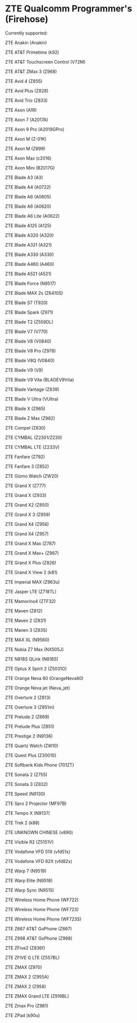 # ZTE Qualcomm Programmer's (Firehose)

Currently supported:

ZTE Anakin (Anakin)

ZTE AT&T Primetime (k92)

ZTE AT&T Touchscreen Control (V72M)

ZTE AT&T ZMax 3 (Z968)

ZTE Avid 4 (Z855)

ZTE Avid Plus (Z828)

ZTE Avid Trio (Z833)

ZTE Axon (A1R)

ZTE Axon 7 (A2017A)

ZTE Axon 9 Pro (A2019GPro)

ZTE Axon M  (Z-01K)

ZTE Axon M (Z999)

ZTE Axon Max (c2016)

ZTE Axon Mini (B2017G)

ZTE Blade A3 (A3)

ZTE Blade A4 (A0722)

ZTE Blade A6 (A0605)

ZTE Blade A6 (A0620)

ZTE Blade A6 Lite (A0622)

ZTE Blade A125 (A125)

ZTE Blade A320 (A320)

ZTE Blade A321 (A321)

ZTE Blade A330 (A330)

ZTE Blade A460 (A460)

ZTE Blade A521 (A521)

ZTE Blade Force (N9517)

ZTE Blade MAX 2s (Z6410S)

ZTE Blade S7 (T920)

ZTE Blade Spark (Z971)

ZTE Blade T2 (Z559DL)

ZTE Blade V7 (V770)

ZTE Blade V8 (V0840)

ZTE Blade V8 Pro (Z978)

ZTE Blade V8Q (V0840)

ZTE Blade V9 (V9)

ZTE Blade V9 Vita (BLADEV9Vita)

ZTE Blade Vantage (Z839)

ZTE Blade V Ultra (VUltra)

ZTE Blade X (Z965)

ZTE Blade Z Max (Z982)

ZTE Compel (Z830)

ZTE CYMBAL (Z2301/Z230)

ZTE CYMBAL LTE (Z233V)

ZTE Fanfare (Z792)

ZTE Fanfare 3 (Z852)

ZTE Gizmo Watch (ZW20)

ZTE Grand X (Z777)

ZTE Grand X (Z933)

ZTE Grand X2 (Z850)

ZTE Grand X 3 (Z959)

ZTE Grand X4 (Z956)

ZTE Grand X4 (Z957)

ZTE Grand X Max (Z787)

ZTE Grand X Max+ (Z987)

ZTE Grand X Plus (Z826)

ZTE Grand X View 2 (k81)

ZTE Imperial MAX (Z963u)

ZTE Jasper LTE (Z718TL)

ZTE Mamorino4 (ZTF32)

ZTE Maven (Z812)

ZTE Maven 2 (Z831)

ZTE Maven 3 (Z835)

ZTE MAX XL (N9560)

ZTE Nubia Z7 Max (NX505J)

ZTE N818S QLink (N818S)

ZTE Optus X Spirit 2 (Z5031O)

ZTE Orange Neva 80 (OrangeNeva80)

ZTE Orange Neva jet (Neva_jet)

ZTE Overture 2 (Z813)

ZTE Overture 3 (Z851m)

ZTE Prelude 2 (Z669)

ZTE Prelude Plus (Z851)

ZTE Prestige 2 (N9136)

ZTE Quartz Watch (ZW10)

ZTE Quest Plus (Z3001S)

ZTE Softbank Kids Phone (701ZT)

ZTE Sonata 2 (Z755)

ZTE Sonata 3 (Z832)

ZTE Speed (N9130)

ZTE Spro 2 Projector (MF97B)

ZTE Tempo X (N9137)

ZTE Trek 2 (k88)

ZTE UNKNOWN CHINESE (v890)

ZTE Visible R2 (Z5151V)

ZTE Vodafone VFD 51X (vfd51x)

ZTE Vodafone VFD 82X (vfd82x)

ZTE Warp 7 (N9519)

ZTE Warp Elite (N9518)

ZTE Warp Sync (N9515)

ZTE Wireless Home Phone (WF722)

ZTE Wireless Home Phone (WF723)

ZTE Wireless Home Phone (WF723S)

ZTE Z667 AT&T GoPhone (Z667)

ZTE Z998 AT&T GoPhone (Z998)

ZTE ZFive2 (Z836f)

ZTE ZFIVE G LTE (Z557BL)

ZTE ZMAX (Z970)

ZTE ZMAX 2 (Z955A)

ZTE ZMAX 2 (Z958)

ZTE ZMAX Grand LTE (Z916BL)

ZTE Zmax Pro (Z981)

ZTE ZPad (k90u)

